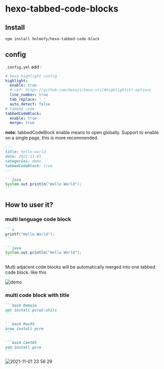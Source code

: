 # hexo-tabbed-code-blocks


## Install

```sh
npm install holmofy/hexo-tabbed-code-block
```

## config

`_config.yml` add :
```yaml
# hexo highlight config
highlight:
  enable: true
  # ref: https://github.com/hexojs/hexo-util#highlightstr-options
  line_number: true
  tab_replace: ' '
  auto_detect: false
# tabbed code
tabbedCodeBlock:
  enable: true
  merge: true
```

**note:** tabbedCodeBlock enable means to open globally. Support to enable on a single page, this is more recommended.

````markdown
---
title: hello-world
date: 2021-11-01
categories: demo
tabbedCodeBlock: true
---

```java
System.out.println("Hello World");
```
````

## How to user it?

### multi language code block
````markdown
```c
printf("Hello World");
```

```java
System.out.println("Hello World");
```
````

Multi adjacent code blocks will be automatically merged into one tabbed code block. like this

![demo](https://user-images.githubusercontent.com/19494806/121777704-0737e980-cbc6-11eb-9ff7-bc13c861180c.gif)

### multi code block with title
````markdown
```bash Debein
apt install pcre2-utils
```

```bash MacOS
brew install pcre
```

```bash CentOS
yum install pcre
```
````

![2021-11-01 23 56 29](https://user-images.githubusercontent.com/19494806/139701486-10ad2450-7de1-4029-8bba-7de0c463b7fb.gif)

